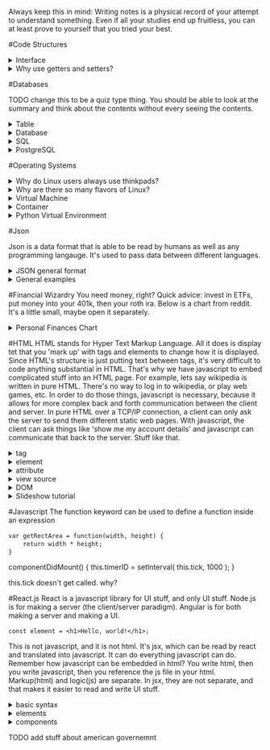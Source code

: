 Always keep this in mind:  Writing notes is a physical record of your attempt to understand something.  Even if all your studies end up fruitless, you can at least prove to yourself that you tried your best.

#Code Structures
<details><summary>Interface</summary>

Languages like Java and Go, and C++ all have very similar but not identical concepts called interfaces.

In general, an interface is a group of unimplemented method names.  Metaphorically, if you think of different classes as different types of cars, then an interface for those all of those classes might be a steering wheel, gas pedal, break pedal, and transmission.  Because all of these different types of cars have the same interface, you know how to drive any of them without having to understand how they work under the hood.  So if you know an interface, you know how to manipulate every class that implements that interface without knowing how it works under the hood.

<details><summary>Pseudo Java Example</summary>

	Interface Vehicle {
		void takeGas(int amount);
		int milesPerGallon();
		void go();
	}
	
	Class Car implements Vehicle {
		int gasLevel = 0;
		int milesPerGallon = 25;
		void takeGas(int amount) {
			gasLevel += amount;
		}
		int milesPerGallon() {
			return milesPerGallon;
		}
		void go() {
			System.out.println("Went " + str(milesPerGallon * gasLevel) + " miles");
			milesPerGallon = 0;
		}
	}
	
	Class Motorcycle implements Vehicle {
		int gasLevel = 0;
		int milesPerGallon = 50;
		void takeGas(int amount) {
			gasLevel += amount;
		}
		int milesPerGallon() {
			return milesPerGallon;
		}
		void go() {
			System.out.println("Went " + str(milesPerGallon * gasLevel) + " miles");
			milesPerGallon = 0;
		}
	}
	Vehicle[] vehicles = new Vehicle[4];
	
	/* put cars and motorcycles in the array.  Hidden on purpose.  */
	
	for (vehicle : vehicles) {
		vehicle.takeGas(10);
		vehicle.go();
	}


In this example, we don't know whether each vehicle in the array is a car or motorcycle, but it doesn't matter, because either way you know that you can call takeGas, milesPerGallon, and go.  Note that you cannot create a Vehicle object.  You must create a class that implements the Vehicle interface.  In this way, a vehicle is like something like an abstract class. 
</details>

Interfaces aren't exactly the same in all languages.  In C++, there is no keyword for interface.  However, you could make something equivalent to a Java interface in C++ by creating an abstract class with purely virtual methods.  Then any class that inherits from this abstract class must implement these virtual methods.


<details>
<summary>Go example</summary>
In Go, interfaces are explicitly declared and implicitly implemented.  This means you create an interface by saying `type myInterface interface {...}` but unlike Java, there is no need to say `class X implements myInterface` in order for X to be able to use myInterface.

	package main
	import "fmt"
	import "math"
	
	type geometry interface {
	    area() float64
	    perim() float64
	}
	
	type rect struct {
	    width, height float64
	}
	type circle struct {
	    radius float64
	}
	
	func (r rect) area() float64 {
	    return r.width * r.height
	}
	func (r rect) perim() float64 {
	    return 2*r.width + 2*r.height
	}
	
	func (c circle) area() float64 {
	    return math.Pi * c.radius * c.radius
	}
	func (c circle) perim() float64 {
	    return 2 * math.Pi * c.radius
	}
	
	func measure(g geometry) {
	    fmt.Println(g)
	    fmt.Println(g.area())
	    fmt.Println(g.perim())
	}
	func main() {
	    r := rect{width: 3, height: 4}
	    c := circle{radius: 5}
	
	    measure(r)
	    measure(c)
	}
	
Here is an interface called geometry.  Both the rect and circle structs implement it without the need to say 'implements geometry'.  Go knows that rect and circle implement the geometry interface simply because both structs have an area and perim method.
</details>

</details>

<details><summary>Why use getters and setters?</summary>
	
	class Doggo:
		int bork = 4
		
Lets say you have this doggo class, and you don't want people to be able to change your bork.

	class Doggo:
		private int bork = 4
		
Cool.  But now no one knows about your bork but you.  You want people to be able to see your bork, but not change it.  You can do that with a public getter.

	class Doggo:
		private int bork = 4
		
		public int Get():
			return bork
			
Now everyone can use Get to see a copy of your bork.  They will be able to change the copy of their bork, but they won't be able to change yours.  So that's getters.

What about setters?  Lets say now that someone can ask doggo to quiet down by setting his bork to a lower volume.

	class Doggo:
		public int bork = 4
		
But what if someone sets doggo's bork to 0?  Then doggo would be sad because it couldn't bork at all.  And what about a negative volume?  That doesn't make any sense.  Let's introduce a setter that will stop people from doing dumb stuff like that.

	class Doggo:
		private int bork = 4
		
		public int Get():
			return bork
		public void Set(int volume):
			if volume < 1:
				print("BOOOOORK")
			else:
				bork = volume
		
		
Ok, but what is the point of setters that are just:

	class X:
		public int y = 4
		
		public void Set(int z):
			y = z
		
Why not let users access those directly?  I'll answer that question with a question: what if we later decide that we wanted to change the functionality of how a user is able to set a variable?  If we make x private, that would break everyone's code that is currently calling X.y.  So from the start, we should use a setter function so that people who want to use this class call X.Set(3).  This way, when we want to make a change, we don't break a bunch of other stuff.
 

</details>

#Databases

TODO change this to be a quiz type thing.  You should be able to look at the summary and think about the contents without every seeing the contents.

<details><summary>Table</summary>
A table stores data in rows and columns.  Each column is a type of data, and each row is a collection of that data.  Columns might be things like names, ages, jobs, etc.  Put these columns together and you have a table, where each row will give you the name, age, and job of a single person.
</details>

<details><summary>Database</summary>
A database is just a bunch of tables put together.  Maybe you have a table containing information about neighborhoods.  There could be a column for street names, house addresses, and the people who live at each house.  Each of those people corresponds to a row in the previous example.
</details>

<details><summary>SQL</summary>
SQL stands for Structured Query Language.  It's a language purely for doing things with data in a database.
</details>

<details><summary>PostgreSQL</summary>
PostgreSQL is an extension of SQL.  There are many extensions for SQL like MySQL and SQLite, but PostgreSQL is considered the most modular and advanced one.  For instance, it has support for nesting, which no other SQL implementation has.

<details><summary>Creating a table</summary>

	CREATE TABLE weather (
	    city            varchar(80),
	    temp_lo         int,           -- low temperature
	    temp_hi         int,           -- high temperature
	    prcp            real,          -- precipitation
	    date            date
	);

Here we make a new table called weather.  City, temp\_lo, temp\_hi, prcp, and date are column names, to the right are their types, and everything about the -- are comments.  Note that date is a type, as well as a name.  Also note that white space doesn't matter, this could all be on one line.
</details>

<details><summary>Deleting a table</summary>

	DROP TABLE weather;
	
This will destroy the table in the previous example.
</details>

<details><summary>Entering new data</summary>

	weather (
	    city            varchar(80),
	    temp_lo         int,           -- low temperature
	    temp_hi         int,           -- high temperature
	    prcp            real,          -- precipitation
	    date            date
	);
	
Using this table again, if we want to insert new information, we can do it like so:

	INSERT INTO weather VALUES ('San Francisco', 46, 50, 0.25, '1994-11-27');
	
This will insert a row in the table that looks like so:

	city: 'San Francisco'   temp_lo: 46    temp_hi: 50    prcp: 0.25    date: '1994-11-27'

However, entering data like this means we have to remember the order of the columns in the table.  Explicitly name the data, and you don't have to remember the order:

	INSERT INTO weather (city, temp_lo, temp_hi, prcp, date)
    VALUES ('San Francisco', 43, 57, 0.0, '1994-11-29');
    
Let's say it rained one day, but you forgot to measure prcp.  It's ok, you can just omit it:

	INSERT INTO weather (date, city, temp_hi, temp_lo)
    VALUES ('1994-11-29', 'Hayward', 54, 37);

</details>

<details><summary>Getting data</summary>
We'll use this table, again called weather, for our example:

	city      | temp_lo | temp_hi | prcp |    date
	---------------+---------+---------+------+------------
	 San Francisco |      46 |      50 | 0.25 | 1994-11-27
	 San Francisco |      43 |      57 |    0 | 1994-11-29
	 Hayward       |      37 |      54 |      | 1994-11-29
	 
Use SELECT to print out columns.

	SELECT city, temp_lo FROM weather;
	
Will print out:

		city        | temp_lo |
	---------------+---------+
	 San Francisco |      46 |
	 San Francisco |      43 |
	 Hayward       |      37 |
	 
Use * to specify all columns, and WHERE to specify rows.

	SELECT * FROM weather WHERE city = 'San Francisco'
	
Will print out:

	city      | temp_lo | temp_hi | prcp |    date
	---------------+---------+---------+------+------------
	 San Francisco |      46 |      50 | 0.25 | 1994-11-27
	 San Francisco |      43 |      57 |    0 | 1994-11-29
	 
You can combine information in different ways as well.

	SELECT city, (temp_hi+temp_lo)/2 AS temp_avg, date FROM weather;
	
In this example, the AS keyword means that we take the temperature calculation and print it out in a new column called temp\_avg, as follows.

	     city      | temp_avg |    date
	---------------+----------+------------
	 San Francisco |       48 | 1994-11-27
	 San Francisco |       50 | 1994-11-29
	 Hayward       |       45 | 1994-11-29


</details>

<details><summary>Join Queries</summary>

	city      | temp_lo | temp_hi | prcp |    date
	---------------+---------+---------+------+------------
	 San Francisco |      46 |      50 | 0.25 | 1994-11-27
	 San Francisco |      43 |      57 |    0 | 1994-11-29
	 Hayward       |      37 |      54 |      | 1994-11-29
	 
	 	name      | location
	---------------+---------
	 San Francisco |   (-194, 53)
	 
Here we'll use the same weather table as before, and now we have a second table called cities.

Before, we only asked for data from one table at a time.  Now we're going to ask for data from two tables to be combined.  Let's say we wanted to get all the information we had on the city of San Francisco.  Our data is spread over multiple tables, like above.  We could get all of San Francisco's data in a single output as follows:

	SELECT * FROM weather, cities WHERE city = name;

Will print out:

	city      | temp_lo | temp_hi | prcp |    date    |     name      | location
	---------------+---------+---------+------+------------+---------------+-----------
	 San Francisco |      46 |      50 | 0.25 | 1994-11-27 | San Francisco | (-194,53)
	 San Francisco |      43 |      57 |    0 | 1994-11-29 | San Francisco | (-194,53)

So now we have the temperatures, prcp, date, and location all in one place.  Notice that the city and name column are the same.  We could get rid of the redundant name column with this query:

	SELECT city, temp_lo, temp_hi, prcp, date, location
	    FROM weather, cities
	    WHERE city = name;

</details>

<details><summary>Join Qualifiers</summary>

	city      | temp_lo | temp_hi | prcp |    date
	---------------+---------+---------+------+------------
	 San Francisco |      46 |      50 | 0.25 | 1994-11-27
	 San Francisco |      43 |      57 |    0 | 1994-11-29
	 Hayward       |      37 |      54 |      | 1994-11-29
	 
	 	city      | location
	---------------+---------
	 San Francisco |   (-194, 53)
	 
Here are the 2 tables from before, with 1 difference:  the name column of the cities table is now called city.  Now both tables have a column called city.  How do you join on them?  Qualifying just means appending the table name to the column name so that Postgres can tell the difference.  Here's an example:

	SELECT weather.city, temp_lo, temp_hi,
	       prcp, date, location
	    FROM weather, cities
	    WHERE cities.city = weather.city;
	    
Here, weather.city and cities.city are the qualified terms.  Nothing else has to be qualified (though supposedly it's good style) since the other names aren't shared between the tables.
	    
	    
</details>

<details><summary>Agregate Functions</summary>

Aggregate functions let you get a single number from an entire column or row.  Things like max, sum, and avg.

<details><summary>In the weather table, how would you get the highest temperature overall?</summary>

	SELECT max(temp_hi) FROM weather;

</details>

<details><summary>What about the city corresponding to the highest temperature?</summary>
Incorrect:

	SELECT city FROM weather WHERE temp_hi = max(temp_hi);
	
This won't work because WHERE decides what rows to include, and WHERE is also calculated before and agregate functions, such as max.  In order for max to happen before WHERE, we do this:

	SELECT city FROM weather WHERE temp_hi = (SELECT max(temp_hi) FROM weather);
	
With the parenthesis in place, first we get the maximum temperature.  At this point, we don't know the corresponding city.  Now that we have the highest temperature, we then look through the whole table again to see which city has a temperature identical to this.

</details>


</details>

<details><summary>Views</summary>

If you have a big table, and you find yourself making the same query over and over, you can turn it into a view of the table.  This just saves the query in a variable.  You could just make another table that contains only the information you want to see, but this takes up additional space.  Using a view means doing the query over and over again, which is less time efficient than making another table, but since most queries are pretty much instantaneous to users, time efficiency is not a concern.  However, if you have a bunch of really similar tables that you created from doing a bunch of queries, the space that those tables take up can increase really fast.

Here's an example using our weather and cities tables:

	CREATE VIEW myview AS
	    SELECT city, temp_lo, temp_hi, prcp, date, location
	        FROM weather, cities
	        WHERE city = name;
	
	SELECT * FROM myview;

</details>

<details><summary>Foreign Keys</summary>
Say you have the weather table, and cities table.  You want to make sure users can only add city data to the weather table if that city is already in the city table.  You can do this by first looking at every entry in the name/city column of the cities table and doing a comparison.  However, Postgres offers an easy solution:

	CREATE TABLE cities (
	        city     varchar(80) primary key,
	        location point
	);
	
	CREATE TABLE weather (
	        city      varchar(80) references cities(city),
	        temp_lo   int,
	        temp_hi   int,
	        prcp      real,
	        date      date
	);
	
So now city in the weather table will look in the cities table every time you try to insert new data into the weather table.  So whenever someone tries to insert a new city, say 'Berkeley', it will error out, as 'Berkeley' is a foreign key to the cities table, which only contains San Francisco and Hayward.

</details>

<details><summary>Transactions</summary>
Remember atomicity from operating systems?  This is just that.  If we have a certain set of actions that we want to happen all or nothing, we label it as a transaction.  Consider the following example, where Alice gives Bob $100:

	UPDATE accounts SET balance = balance - 100.00
	    WHERE name = 'Alice';
	UPDATE branches SET balance = balance - 100.00
	    WHERE name = (SELECT branch_name FROM accounts WHERE name = 'Alice');
	UPDATE accounts SET balance = balance + 100.00
	    WHERE name = 'Bob';
	UPDATE branches SET balance = balance + 100.00
	    WHERE name = (SELECT branch_name FROM accounts WHERE name = 'Bob');
	    
	    
It would be really bad if Alice lost 100, then the power got cut, and Bob didn't receive 100.  Or if Bob got 100, and Alice didn't lose 100.  Here's how to make the series of operations atomic:

	BEGIN;
	-- Insert transaction between Alice and Bob here
	COMMIT;
	
Exactly how this works under the hood is covered in the concept of atomicity in Operating Systems.

By default, all Postgres statements get wrapped with a BEGIN and COMMIT.

</details>

</details>

#Operating Systems
<details>
<summary>Why do Linux users always use thinkpads?</summary>
Canonical and Red Hat certify which laptops can run Linux.  Pretty much all Thinkpads are certified.  If you have a laptop that is not certified to run Linux, there might not be a sound driver, or a wifi driver, and you're wrecked.
</details>

<details>
<summary>Why are there so many flavors of Linux?</summary>
Some kinds of Linux adhere to the free software spirit, which people like.  Others have a pretty desktop environment.  If you want to know whether switching from MacOS to Linux will make you a better programmer, it won't.  However, switching from Windows might be a better experience.  Empirically, I've found Unix based systems to be easier to develop on, as most common development software like GCC and Clang work out of the box on those.  However, Windows would require Cygwin in order to run that software.  Installing more software is never fun.
</details>

<details>
<summary>Virtual Machine</summary>
Your computer has an operating system, probably either Windows, MacOS, or Linux.  Within your operating system, you can use software like virtualbox to run another, different operating system inside of your current one.  So you can run Linux in Windows, Windows in MacOS, etc.  Useful if you need some functionality of both operating systems.
</details>

<details>
<summary>Container</summary>
A container is like a virtual machine, but lighter weight.  While a VM requires you to have a whole copy of an operating system, a container only requires you to have a copy of the parts of an operating system that you want to change.  Let's say you are running Linux, and you want to be able to run both python2 and python3.  Those might conflict with each other, so what you can do is create a container image for both of them.  The container image will have a copy of your .bash_profile (your PATH variable) and a different set of files in /lib/python.  With virtual environments, you would have to have Linux running on your computer, and 2 more images of Linux on top of that.  That means 3 copies of the kernel, 3 copies of GNU, 3 copies of every file on your computer.  That's a lot of memory, and it tends to be slow.  With containers, you start with just 1 copy of everything, then you make 2 more copies of your path variable, modify them, and 2 more copies of your python libraries, and modify them.  In a way, it's kind of like branching in a git repository, but for your operating system.  You only need to make a copy of things you are going to modify.

So, VMs are big and slow.  Containers are small and fast.  However, the more you modify in a container, the bigger it gets, and the more like a VM it becomes.

Of course, python virtual environments also solve this problem, but that's just for python.  Containers work for any piece of software you can think of.
</details>

<details>
<summary>Python Virtual Environment</summary>
Python VE's predate most container stuff that we know.  They're very similar, but outdated compared to containers.
</details>

#Json

Json is a data format that is able to be read by humans as well as any programming langauge.  It's used to pass data between different languages.

<details><summary>JSON general format</summary>

	object
		{}
		{ members }
		
	members
		pair
		pair , members
		
	pair
		string : value
	array
		[]
		[ elements ]
	elements
		value 
		value , elements
	value
		string
		number
		object
		array
		true
		false
		null
	
	string
		""
		" chars "
		
	chars
		char
		char chars
		
	char
		any-Unicode-character-
	    except-"-or-\-or-
	    control-character
		\"
		\\
		\/
		\b
		\f
		\n
		\r
		\t
		\u four-hex-digits
		
	number
		int
		int frac
		int exp
		int frac exp
		
	int
		digit
		digit1-9 digits 
		- digit
		- digit1-9 digits
	
	frac
		. digits
		exp
		e digits
		
	digits
		digit
		digit digits
		
	e
		e
		e+
		e-
		E
		E+
		E-
</details>

<details><summary>General examples</summary>

	{ "yung arfy": {
		"legs": 4
		"bork": "arf arf"
		"good boy": true
		}
		
	  "ol borko": {
		"legs": 3
		"bork": "bOoOork"
		"good boy": true
		}
		
	  "precious": {
		"legs": 4
		"bork": "..."
		"good boy": true
		}
	}

	{"menu": {
	  "id": "file",
	  "value": "File",
	  "popup": {
	    "menuitem": [
	      {"value": "New", "onclick": "CreateNewDoc()"},
	      {"value": "Open", "onclick": "OpenDoc()"},
	      {"value": "Close", "onclick": "CloseDoc()"}
	    ]
	  }
	}}
	
	
</details>

#Financial Wizardry
You need money, right? Quick advice: invest in ETFs, put money into your 401k, then your roth ira. Below is a chart from reddit. It's a little small, maybe open it separately.

<details><summary>Personal Finances Chart</summary>
![financechart](pics/financechart.jpg)
</details>

#HTML
HTML stands for Hyper Text Markup Language.  All it does is display tet that you 'mark up' with tags and elements to change how it is displayed.  Since HTML's structure is just putting text between tags, it's very difficult to code anything substantial in HTML.  That's why we have javascript to embed complicated stuff into an HTML page.  For example, lets say wikipedia is written in pure HTML.  There's no way to log in to wikipedia, or play web games, etc.  In order to do those things, javascript is necessary, because it allows for more complex back and forth communication between the client and server.  In pure HTML over a TCP/IP connection, a client can only ask the server to send them different static web pages.  With javascript, the client can ask things like 'show me my account details' and javascript can communicate that back to the server.  Stuff like that.

<details><summary>tag</summary>
Tags are how you say how to format text in HTML.  They're the most basic thing.

	<b><i> Hello </b></i>
	
results in

<b><i> Hello </b></i>

Since b means bold, and i means italic.  This is all that HTML does.  It just formats text and pictures in a way that is able to be transmitted over the internet.


<details><summary>div tag</summary>
The div tag just separates elements. It doesn't do much by itself, but adding attributes to it applies all those attributes to its children.
Example:

	<div style="background-color:lightblue">
	  <h3>This is a heading in a div element</h3>
	  <p>This is some text in a div element.</p>
	</div>
	
	<p>This is some text that we don't want to be blue.</p>

Results in:

***

<div style="background-color:lightblue">
  <h3>This is a heading in a div element</h3>
  <p>This is some text in a div element.</p>
</div>
	
<p>This is some text that we don't want to be blue.</p>

***

So with div tags we were able to apply attributes selectively

</details>

</details>

<details><summary>element</summary>
An element is just anything between two tags, the tags included.

	<b><i> Hello </b></i>
	
This whole thing is an element.
</details>

<details><summary>attribute</summary>
An attribute is something you add to a tag to specify more information.

	<img src="my_img.jpg" width="500" height="200" alt="couldn't find her">
	
This is an img element.  The tag is img and the attributes are src, width, etc.  Some attributes are required, like src, and others are optional, like width and height.  Also note that this is a `singleton` because it doesn't need a closing tag which would be something like `</img>`

<details><summary>class attribute</summary>

If an element has a class attribute, the element belongs to a group with all the other elements of the same class.  By itself, a class attribute doesn't do anything, but we can specify certain actions on all elements of a certain class.

Example:

	<style>
	p.ocean {
	    color: blue;
	}
	
	p.forest {
	    color: green;
	}
	</style>
	
	<p>A paragraph with no location.</p>
	
	<p class="forest">Now we're in the forest</p>
	
	<p class="ocean">Now we're in the ocean</p>
	
	<p class="forest">Now we're in the forest again</p>
	
	<p class="ocean">Now we're in the ocean again</p>

<style>
p.ocean {
    color: blue;
}

p.forest {
    color: green;
}
</style>

<p>A paragraph with no location.</p>

<p class="forest">Now we're in the forest</p>

<p class="ocean">Now we're in the ocean</p>

<p class="forest">Now we're in the forest again</p>

<p class="ocean">Now we're in the ocean again</p>

</details>

</details>


<details><summary>view source</summary>

The view source is the code that makes up a web page.  If you wrote the page in pure HTML, it's exactly what you wrote.  However, it might be different if you wrote a template file, embeded javascript, etc.  In reality, most web pages are not pure html, so what you get is a bunch of 

</details>

<details><summary>DOM</summary>
The Document Object Model is the api for interacting with and changing html.  Javascript doesn't actually change html directly, it does it through the DOM.

	<div id="container"></div>
	
Here is some random html.  It does not change by itself, or run, or do anything in particular.

	<script>
	  var container = document.getElementById("container");
	  container.innerHTML = "New Content!";
	</script>

This is a javascript method embedded in the same document as the above div element.  It calls the DOM through `document.getElementById` in order to change the above div tag to say "New Content!"

</details>

<details><summary>Slideshow tutorial</summary>



</details>

#Javascript
The function keyword can be used to define a function inside an expression

	var getRectArea = function(width, height) {
	    return width * height;
	}
	
  componentDidMount() {
    this.timerID = setInterval(
      this.tick,
      1000
    );
  }
  
  this.tick doesn't get called.  why?	


#React.js
React is a javascript library for UI stuff, and only UI stuff.  Node.js is for making a server (the client/server paradigm).  Angular is for both making a server and making a UI.  

	const element = <h1>Hello, world!</h1>;
	
This is not javascript, and it is not html.  It's jsx, which can be read by react and translated into javascript.  It can do everything javascript can do.  Remember how javascript can be embedded in html?  You write html, then you write javascript, then you reference the js file in your html.  Markup(html) and logic(js) are separate.  In jsx, they are not separate, and that makes it easier to read and write UI stuff.



<details><summary>basic syntax</summary>
	
	function formatName(user) {
	  return user.firstName + ' ' + user.lastName;
	}
	
	const user = {
	  firstName: 'Harper',
	  lastName: 'Perez'
	};
	
	const element = (
	  <h1>
	    Hello, {formatName(user)}!
	  </h1>
	);
	
	ReactDOM.render(
	  element,
	  document.getElementById('root')
	);
	
jsx looks a lot like javascript.  Most of this stuff is just regular javascript.  The element part could have been written as `const element = <h1> Hello, {formatName(user)}!</h1>;` but it's a little big to be on one line.  If you want your html portion to be on multiple lines, put it in parenthesis.  Also note that formatName(user) is in curly braces.  This indicates that we should treat it like regular javascript.

Just like you can put javascript into html with jsx, you can put html into your javascript.

	function getGreeting(user) {
	  if (user) {
	    return <h1>Hello, {formatName(user)}!</h1>;
	  }
	  return <h1>Hello, Stranger.</h1>;
	}
	
This javascript-like function returns html stuff.

To specify a tag attribute, put it in quotes.

	const element = <div tabIndex="0"></div>;
	
Tag attributes can also be javascript stuff in curly braces.

	const element = <img src={user.avatarUrl}/>;

</details>

<details><summary>elements</summary>
jsx creates react elements, the basic building block of react, which get rendered to the DOM.  Elements describe what you want to see on the screen.

	const element = <h1>Hello, world</h1>;
	ReactDOM.render(element, document.getElementById('root'));

This element is turned into a DOM root node by the render function.  Specifying to react that an element is a root node means that the react-specific DOM will take care of the root, and all of its children.  For most commercial apps, you'll need a combination of react and non-react stuff, so a root node doesn't just mean 'everything in this file'.

React elements can't be updated, they are static.  In order to change a react web page, the element must be rerendered.
</details>

<details><summary>components</summary>
Components jsx wrappers to javascript functions.  They take in props (short for properties, same thing as parameters), and return react elements.  Props are strings, ints, elements, or other componenets.  Components cannot modify the value of their props.

Here's an example component, Welcome:

	function Welcome(props) {
	  return <h1>Hello, {props.name}</h1>;
	}
	
	const element = <Welcome name="Sara" />;
	ReactDOM.render(
	  element,
	  document.getElementById('root')
	);

Welcome takes in props, and returns a new element saying Hello, name.  Then const element is set to the return value of Welcome when passed the prop "Sara".

An important note is that components must start with an upper case letter.  If they don't, jsx will not recognize them as components.

Here's an example with components in components:

	function Welcome(props) {
	  return <h1>Hello, {props.name}</h1>;
	}
	
	function App() {
	  return (
	    <div>
	      <Welcome name="Sara" />
	      <Welcome name="Cahal" />
	      <Welcome name="Edite" />
	    </div>
	  );
	}
	
	ReactDOM.render(
	  <App />,
	  document.getElementById('root')
	);

Here, App outputs a welcome for each person.


clock example
clock is a function
	we want it to be self contained
	the date shouldn't be a prop, clock should be able to modify it
	shouldn't have to call interval, should also be internal to clock
turn it into a class
	but now that it's an object of class Clock, we need special methods for first time rendering.  use componentDidMount
	need to clear the timer too.  componentWillUnmount.  wait, what's the point of this?  if we leave the page, won't the clock componenet just die anyway?
	difference between state and just local variable?  Ah, state is for things that change frequently, local variables are for things that don't change frequently.  More efficient this way.  Since time updates every second, we want to put it in state.  State is for frequent, predictable changes.
	
() => function()

is this a function call or a function definition?

</details>

TODO add stuff about american governemnt
